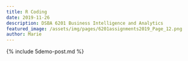 ```yaml
---
title: R Coding
date: 2019-11-26 
description: DSBA 6201 Business Intelligence and Analytics 
featured_image: /assets/img/pages/6201assignments2019_Page_12.png
author: Marie
---
```


{% include 5demo-post.md %}
